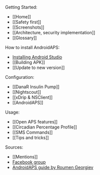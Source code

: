 Getting Started:
* [[Home]]
* [[Safety first]]
* [[Screenshots]]
* [[Architecture, security implementation]]
* [[Glossary]]

How to install AndroidAPS:
* [Installing Android Studio](https://developer.android.com/studio/install.html)
* [[Building APK]]
* [[Update to new version]]

Configuration:
* [[DanaR Insulin Pump]]
* [[Nightscout]]
* [[xDrip & NSClient]]
* [[AndroidAPS]]

Usage:
* [[Open APS features]]
* [[Circadian Percentage Profile]]
* [[SMS Commands]]
* [[Tips and tricks]]

Sources:
* [[Mentions]]
* [Facebook group](https://www.facebook.com/groups/1900195340201874/)
* [AndroidAPS guide by Roumen Georgiev](https://www.facebook.com/groups/1900195340201874/files/)
